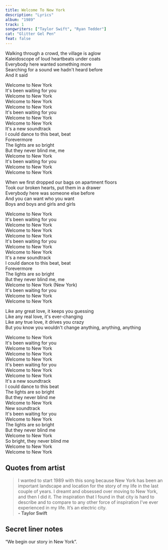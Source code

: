```yaml
---
title: Welcome To New York
description: "Lyrics"
album: "1989"
track: 1
songwriters: ["Taylor Swift", "Ryan Tedder"]
cat: "Glitter Gel Pen"
feat: false
---
```


<p className="verse-one">
Walking through a crowd, the village is aglow <br />
Kaleidoscope of loud heartbeats under coats <br />
Everybody here wanted something more <br />
Searching for a sound we hadn't heard before <br />
And it said <br />
</p>
<p className="chorus">
Welcome to New York <br />
It's been waiting for you <br />
Welcome to New York <br />
Welcome to New York <br />
Welcome to New York <br />
It's been waiting for you <br />
Welcome to New York <br />
Welcome to New York <br />
It's a new soundtrack <br />
I could dance to this beat, beat <br />
Forevermore <br />
The lights are so bright <br />
But they never blind me, me <br />
Welcome to New York <br />
It's been waiting for you <br />
Welcome to New York <br />
Welcome to New York <br />
</p>
<p className="verse-two">
When we first dropped our bags on apartment floors <br />
Took our broken hearts, put them in a drawer <br />
Everybody here was someone else before <br />
And you can want who you want <br />
Boys and boys and girls and girls <br />
</p>
<p className="chorus">
Welcome to New York <br />
It's been waiting for you <br />
Welcome to New York <br />
Welcome to New York <br />
Welcome to New York <br />
It's been waiting for you <br />
Welcome to New York <br />
Welcome to New York <br />
It's a new soundtrack <br />
I could dance to this beat, beat <br />
Forevermore <br />
The lights are so bright <br />
But they never blind me, me <br />
Welcome to New York (New York) <br />
It's been waiting for you <br />
Welcome to New York <br />
Welcome to New York <br />
</p>
<p className="bridge">
Like any great love, it keeps you guessing <br />
Like any real love, it's ever-changing <br />
Like any true love, it drives you crazy <br />
But you know you wouldn't change anything, anything, anything <br />
</p>
<p className="chorus">
Welcome to New York <br />
It's been waiting for you <br />
Welcome to New York <br />
Welcome to New York <br />
Welcome to New York <br />
It's been waiting for you <br />
Welcome to New York <br />
Welcome to New York <br />
It's a new soundtrack <br />
I could dance to this beat <br />
The lights are so bright <br />
But they never blind me <br />
Welcome to New York <br />
New soundtrack <br />
It's been waiting for you <br />
Welcome to New York <br />
The lights are so bright <br />
But they never blind me <br />
Welcome to New York <br />
So bright, they never blind me <br />
Welcome to New York <br />
Welcome to New York <br />
</p>

## Quotes from artist

<blockquote cite="https://www.youtube.com/watch?v=xVKTOX3vMKM&t=55s">
I wanted to start 1989 with this song because New York has been an important landscape and location for the story of my life in the last couple of years. I dreamt and obsessed over moving to New York, and then I did it. The inspiration that I found in that city is hard to describe and to compare to any other force of inspiration I’ve ever experienced in my life. It’s an electric city. 
<br />
<b>- Taylor Swift</b>
</blockquote>

## Secret liner notes

“We begin our story in New York”.
